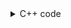 <details><summary>C++ code</summary>

Runtime `260 ms` Beats `71.23%`.<br>
Memory `140.7 MB` Beats `18.43%`.

![](../../../../assets/20221230200650.png)

</details>
